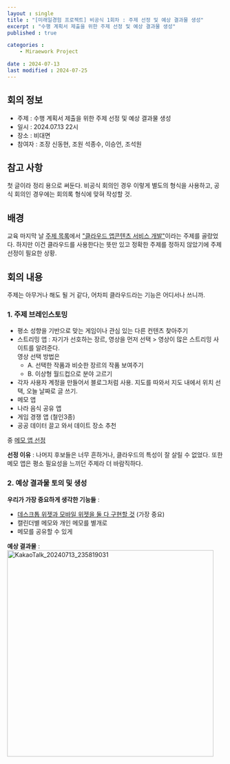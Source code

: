 ```yaml
---
layout : single
title : "[미래일경험 프로젝트] 비공식 1회차 : 주제 선정 및 예상 결과물 생성"
excerpt : "수행 계획서 제출을 위한 주제 선정 및 예상 결과물 생성"
published : true

categories : 
    - Miraework Project

date : 2024-07-13
last modified : 2024-07-25
---
```

## 회의 정보
+ 주제 : 수행 계획서 제출을 위한 주제 선정 및 예상 결과물 생성
+ 일시 : 2024.07.13 22시
+ 장소 : 비대면
+ 참여자 : 조장 신동현, 조원 석종수, 이승언, 조석원

## 참고 사항
첫 글이라 정리 용으로 써둔다. 비공식 회의인 경우 이렇게 별도의 형식을 사용하고, 공식 회의인 경우에는 회의록 형식에 맞혀 작성할 것.

## 배경
교육 마지막 날 [주제 목록](https://mobilefrontier.cafe24.com/capstone/book.html#p=16)에서 <u>"클라우드 앱콘텐츠 서비스 개발"</u>이라는 주제를 골랐었다. 하지만 이건 클라우드를 사용한다는 뜻만 있고 정확한 주제를 정하지 않았기에 주제 선정이 필요한 상황.

## 회의 내용

주제는 아무거나 해도 될 거 같다, 어차피 클라우드라는 기능은 어디서나 쓰니까. 

### 1. 주제 브레인스토밍
+ 평소 성향을 기반으로 맞는 게임이나 관심 있는 다른 컨텐츠 찾아주기
+ 스트리밍 앱 : 자기가 선호하는 장르, 영상을 먼저 선택 > 영상이 많은 스트리밍 사이트를 알려준다.  
영상 선택 방법은  
    - A. 선택한 작품과 비슷한 장르의 작품 보여주기  
    - B. 이상형 월드컵으로 분야 고르기
+ 각자 사용자 계정을 만들어서 블로그처럼 사용. 지도를 따와서 지도 내에서 위치 선택, 오늘 날짜로 글 쓰기. 
+ 메모 앱 
+ 나라 음식 공유 앱
+ 게임 경쟁 앱 (철인3종)
+ 공공 데이터 끌고 와서 데이트 장소 추천
 
중 <u>메모 앱 선정</u>  

**선정 이유** : 나머지 후보들은 너무 흔하거나, 클라우드의 특성이 잘 살릴 수 없었다. 또한 메모 앱은 평소 필요성을 느끼던 주제라 더 바람직하다.  

### 2. 예상 결과물 토의 및 생성

**우리가 가장 중요하게 생각한 기능들** :  
+ <u>데스크톱 위젯과 모바일 위젯을 둘 다 구현할 것</u> (가장 중요)
+ 캘린더별 메모와 개인 메모를 별개로
+ 메모를 공유할 수 있게

**예상 결과물** :   
<img width="479" alt="KakaoTalk_20240713_235819031" src="https://github.com/user-attachments/assets/e15aa812-3498-4869-92f4-efa4d6515824">